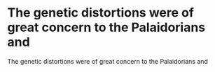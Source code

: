 # The genetic distortions were of great concern to the Palaidorians and

The genetic distortions were of great concern to the Palaidorians and